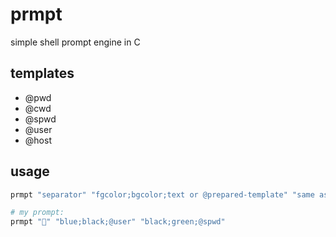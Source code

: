# prmpt

simple shell prompt engine in C

## templates

- @pwd
- @cwd
- @spwd
- @user
- @host

## usage

```bash
prmpt "separator" "fgcolor;bgcolor;text or @prepared-template" "same as thing after separator" "again" "..."
```

```bash
# my prompt:
prmpt "" "blue;black;@user" "black;green;@spwd"
```
